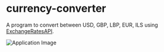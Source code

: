 # currency-converter
A program to convert between USD, GBP, LBP, EUR, ILS using [ExchangeRatesAPI](https://exchangeratesapi.io/).

![Application Image](Screenshots/Application.JPG)


